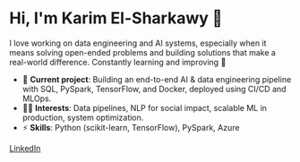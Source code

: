 # Hi, I'm Karim El-Sharkawy 👋
I love working on data engineering and AI systems, especially when it means solving open-ended problems and building solutions that make a real-world difference. Constantly learning and improving 🙂

* 🔬 **Current project**: Building an end-to-end AI & data engineering pipeline with SQL, PySpark, TensorFlow, and Docker, deployed using CI/CD and MLOps.
* 🧑‍💻 **Interests**: Data pipelines, NLP for social impact, scalable ML in production, system optimization.
* ⚡ **Skills**: Python (scikit-learn, TensorFlow), PySpark, Azure

[LinkedIn](https://www.linkedin.com/in/karimme/)
